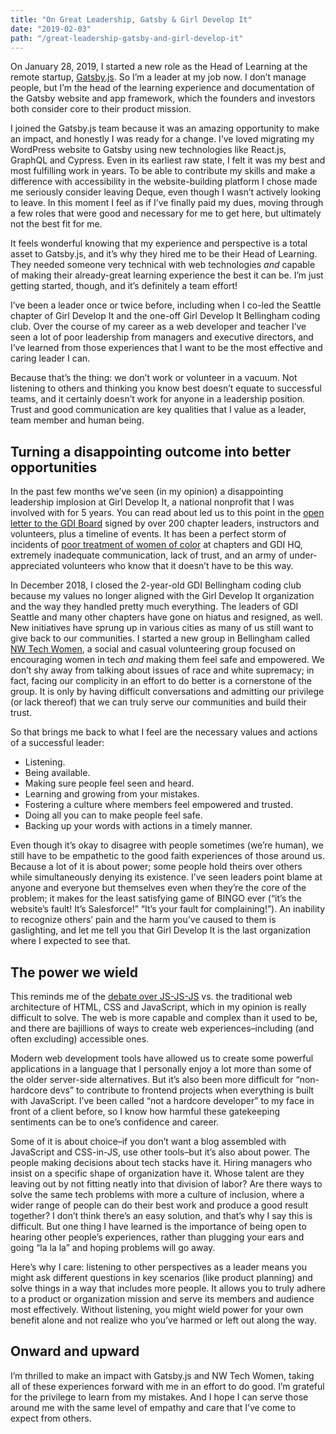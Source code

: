 ```yaml
---
title: "On Great Leadership, Gatsby & Girl Develop It"
date: "2019-02-03"
path: "/great-leadership-gatsby-and-girl-develop-it"
---
```


On January 28, 2019, I started a new role as the Head of Learning at the remote startup, <a href="http://gatsbyjs.com" target="_blank" rel="noopener noreferrer">Gatsby.js</a>. So I’m a leader at my job now. I don’t manage people, but I’m the head of the learning experience and documentation of the Gatsby website and app framework, which the founders and investors both consider core to their product mission.

I joined the Gatsby.js team because it was an amazing opportunity to make an impact, and honestly I was ready for a change. I’ve loved migrating my WordPress website to Gatsby using new technologies like React.js, GraphQL and Cypress. Even in its earliest raw state, I felt it was my best and most fulfilling work in years. To be able to contribute my skills and make a difference with accessibility in the website-building platform I chose made me seriously consider leaving Deque, even though I wasn’t actively looking to leave. In this moment I feel as if I’ve finally paid my dues, moving through a few roles that were good and necessary for me to get here, but ultimately not the best fit for me.

It feels wonderful knowing that my experience and perspective is a total asset to Gatsby.js, and it’s why they hired me to be their Head of Learning. They needed someone very technical with web technologies <em>and</em> capable of making their already-great learning experience the best it can be. I’m just getting started, though, and it’s definitely a team effort!

I’ve been a leader once or twice before, including when I co-led the Seattle chapter of Girl Develop It and the one-off Girl Develop It Bellingham coding club. Over the course of my career as a web developer and teacher I’ve seen a lot of poor leadership from managers and executive directors, and I’ve learned from those experiences that I want to be the most effective and caring leader I can.

Because that’s the thing: we don’t work or volunteer in a vacuum. Not listening to others and thinking you know best doesn’t equate to successful teams, and it certainly doesn’t work for anyone in a leadership position. Trust and good communication are key qualities that I value as a leader, team member and human being.

## Turning a disappointing outcome into better opportunities

In the past few months we’ve seen (in my opinion) a disappointing leadership implosion at Girl Develop It, a national nonprofit that I was involved with for 5 years. You can read about led us to this point in the <a href="http://an-open-letter-to-gdi-board.com/" rel="noopener" target="_blank">open letter to the GDI Board</a> signed by over 200 chapter leaders, instructors and volunteers, plus a timeline of events. It has been a perfect storm of incidents of <a href="https://hashtagcauseascene.com/blog/2018/12/05/shanise-barona/" rel="noopener noreferrer" target="_blank">poor treatment of women of color</a> at chapters and GDI HQ, extremely inadequate communication, lack of trust, and an army of under-appreciated volunteers who know that it doesn’t have to be this way.

In December 2018, I closed the 2-year-old GDI Bellingham coding club because my values no longer aligned with the Girl Develop It organization and the way they handled pretty much everything. The leaders of GDI Seattle and many other chapters have gone on hiatus and resigned, as well. New initiatives have sprung up in various cities as many of us still want to give back to our communities. I started a new group in Bellingham called <a href="https://www.meetup.com/NW-Tech-Women/" rel="noopener noreferrer" target="_blank">NW Tech Women</a>, a social and casual volunteering group focused on encouraging women in tech <em>and</em> making them feel safe and empowered. We don’t shy away from talking about issues of race and white supremacy; in fact, facing our complicity in an effort to do better is a cornerstone of the group. It is only by having difficult conversations and admitting our privilege (or lack thereof) that we can truly serve our communities and build their trust.

So that brings me back to what I feel are the necessary values and actions of a successful leader:

<ul>
    <li>Listening.</li>
    <li>Being available.</li>
    <li>Making sure people feel seen and heard.</li>
    <li>Learning and growing from your mistakes.</li>
    <li>Fostering a culture where members feel empowered and trusted.</li>
    <li>Doing all you can to make people feel safe.</li>
    <li>Backing up your words with actions in a timely manner.</li>
</ul>

Even though it’s okay to disagree with people sometimes (we’re human), we still have to be empathetic to the good faith experiences of those around us. Because a lot of it is about power; some people hold theirs over others while simultaneously denying its existence. I’ve seen leaders point blame at anyone and everyone but themselves even when they’re the core of the problem; it makes for the least satisfying game of BINGO ever (“it’s the website’s fault! It’s Salesforce!” “It’s your fault for complaining!”). An inability to recognize others’ pain and the harm you’ve caused to them is gaslighting, and let me tell you that Girl Develop It is the last organization where I expected to see that.

## The power we wield
This reminds me of the <a href="https://www.google.com/search?ei=Q_RVXOGFEtOM0PEPjsq9qAI&amp;q=js-js-js+debate&amp;oq=js-js-js+debate&amp;gs_l=psy-ab.3...9501.10107..10275...0.0..0.78.458.7......0....1..gws-wiz.......0i71j0i8i30j33i22i29i30j33i160.PE8BtGIzlz4" rel="noopener noreferrer" target="_blank">debate over JS-JS-JS</a> vs. the traditional web architecture of HTML, CSS and JavaScript, which in my opinion is really difficult to solve. The web is more capable and complex than it used to be, and there are bajillions of ways to create web experiences–including (and often excluding) accessible ones. 

Modern web development tools have allowed us to create some powerful applications in a language that I personally enjoy a lot more than some of the older server-side alternatives. But it’s also been more difficult for “non-hardcore devs” to contribute to frontend projects when everything is built with JavaScript. I’ve been called “not a hardcore developer” to my face in front of a client before, so I know how harmful these gatekeeping sentiments can be to one’s confidence and career.

Some of it is about choice–if you don’t want a blog assembled with JavaScript and CSS-in-JS, use other tools–but it’s also about power. The people making decisions about tech stacks have it. Hiring managers who insist on a specific shape of organization have it. Whose talent are they leaving out by not fitting neatly into that division of labor? Are there ways to solve the same tech problems with more a culture of inclusion, where a wider range of people can do their best work and produce a good result together? I don’t think there’s an easy solution, and that’s why I say this is difficult. But one thing I have learned is the importance of being open to hearing other people’s experiences, rather than plugging your ears and going “la la la” and hoping problems will go away.

Here’s why I care: listening to other perspectives as a leader means you might ask different questions in key scenarios (like product planning) and solve things in a way that includes more people. It allows you to truly adhere to a product or organization mission and serve its members and audience most effectively. Without listening, you might wield power for your own benefit alone and not realize who you’ve harmed or left out along the way.

## Onward and upward

I’m thrilled to make an impact with Gatsby.js and NW Tech Women, taking all of these experiences forward with me in an effort to do good. I’m grateful for the privilege to learn from my mistakes. And I hope I can serve those around me with the same level of empathy and care that I’ve come to expect from others.